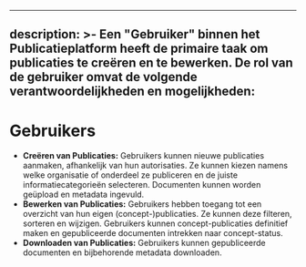 ***

description: >-
Een "Gebruiker" binnen het Publicatieplatform heeft de primaire taak om
publicaties te creëren en te bewerken. De rol van de gebruiker omvat de
volgende verantwoordelijkheden en mogelijkheden:
------------------------------------------------

# Gebruikers

* **Creëren van Publicaties:** Gebruikers kunnen nieuwe publicaties aanmaken, afhankelijk van hun autorisaties. Ze kunnen kiezen namens welke organisatie of onderdeel ze publiceren en de juiste informatiecategorieën selecteren. Documenten kunnen worden geüpload en metadata ingevuld.
* **Bewerken van Publicaties:** Gebruikers hebben toegang tot een overzicht van hun eigen (concept-)publicaties. Ze kunnen deze filteren, sorteren en wijzigen. Gebruikers kunnen concept-publicaties definitief maken en gepubliceerde documenten intrekken naar concept-status.
* **Downloaden van Publicaties:** Gebruikers kunnen gepubliceerde documenten en bijbehorende metadata downloaden.
